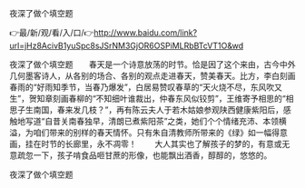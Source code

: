 夜深了做个填空题

👉最/新/观/看/入/口/👉http://www.baidu.com/link?url=jHz8AcivB1yuSpc8sJSrNM3GjOR6OSPiMLRbBTcVT1O&wd

夜深了做个填空题　　春天是一个诗意放荡的时节。恰是因了这个来由，古今中外几何墨客诗人，从各别的场合、各别的观点走进春天，赞美春天。比方，李白刻画春雨的“好雨知季节，当春乃爆发”，白居易赞叹春草的“天火烧不尽，东风吹又生”，贺知章刻画春柳的“不知细叶谁裁出，仲春东风似铰剪”，王维寄予相思的“相思子生南国，春来发几枝？”，再有陈云夫人于若木姑娘参观陕西健康紫阳后，感触地写道“自昔关南春独早，清朗已煮紫阳茶”之类，她们个个情绪充沛、本领横溢，为咱们带来的别样的春天情怀。只有朱自清教师所带来的《绿》如一幅得意画，挂在时节的长廊里，永不凋零！
　　大人其实也了解孩子的梦的，有意或无意疏忽一下，孩子啃食品咂甘蔗的形像，也能飘出酒香，醇醇的，悠悠的。


夜深了做个填空题
